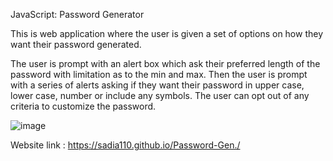

JavaScript: Password Generator 


This is web application where the user is given a set of options on how they want their password generated. 

The user is prompt with an alert box which ask their preferred length of the password with limitation as to the min and max. 
Then the user is prompt with a series of alerts asking if they want their password in upper case, lower case, number or include any symbols. The user can opt out of any criteria to customize the password.    

![image](https://user-images.githubusercontent.com/64391826/85938682-692c1000-b8dd-11ea-8813-0313d0574a13.png) 

Website link : https://sadia110.github.io/Password-Gen./

